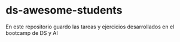 # ds-awesome-students
En este repositorio guardo las tareas y ejercicios desarrollados en el bootcamp de DS y AI
